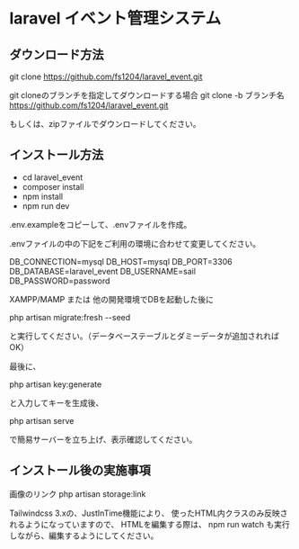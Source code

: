 # laravel イベント管理システム
## ダウンロード方法

git clone https://github.com/fs1204/laravel_event.git

git cloneのブランチを指定してダウンロードする場合
git clone -b ブランチ名 https://github.com/fs1204/laravel_event.git

もしくは、zipファイルでダウンロードしてください。


## インストール方法

- cd laravel_event
- composer install
- npm install
- npm run dev

.env.exampleをコピーして、.envファイルを作成。

.envファイルの中の下記をご利用の環境に合わせて変更してください。

DB_CONNECTION=mysql
DB_HOST=mysql
DB_PORT=3306
DB_DATABASE=laravel_event
DB_USERNAME=sail
DB_PASSWORD=password

XAMPP/MAMP または 他の開発環境でDBを起動した後に

php artisan migrate:fresh --seed

と実行してください。（データベーステーブルとダミーデータが追加されればOK）

最後に、

php artisan key:generate

と入力してキーを生成後、

php artisan serve

で簡易サーバーを立ち上げ、表示確認してください。


## インストール後の実施事項

画像のリンク
php artisan storage:link

Tailwindcss 3.xの、JustInTime機能により、
使ったHTML内クラスのみ反映されるようになっていますので、
HTMLを編集する際は、
npm run watch も実行しながら、編集するようにしてください。
